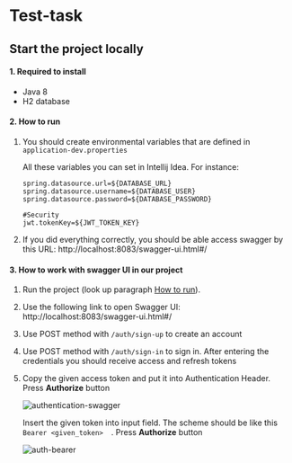 # Test-task

## Start the project locally

#### 1.  Required to install

   * Java 8
   * H2 database

#### 2. How to run

1. You should create environmental variables that are defined in `application-dev.properties`

   All these variables you can set in Intellij Idea. For instance:

   ```properties
   spring.datasource.url=${DATABASE_URL}
   spring.datasource.username=${DATABASE_USER}
   spring.datasource.password=${DATABASE_PASSWORD}
   
   #Security
   jwt.tokenKey=${JWT_TOKEN_KEY}
   ```

2. If you did everything correctly, you should be able access swagger by this URL: http://localhost:8083/swagger-ui.html#/

#### 3. How to work with swagger UI in our project

1. Run the project (look up paragraph [How to run](#2-how-to-run)).

2. Use the following link to open Swagger UI: http://localhost:8083/swagger-ui.html#/

3. Use POST method with `/auth/sign-up` to create an account

4. Use POST method with `/auth/sign-in` to sign in. After entering the credentials you should receive access and refresh tokens

5. Copy the given access token and put it into Authentication Header. Press **Authorize** button

   ![authentication-swagger](https://github.com/VitaliyDzen/test-task/blob/master/docs-photos/authentication-swagger.png?raw=true)

   Insert the given token into input field. The scheme should be like this `Bearer <given_token>  `. Press **Authorize** button

   ![auth-bearer](https://github.com/VitaliyDzen/test-task/blob/master/docs-photos/auth-bearer.png?raw=true)

   
